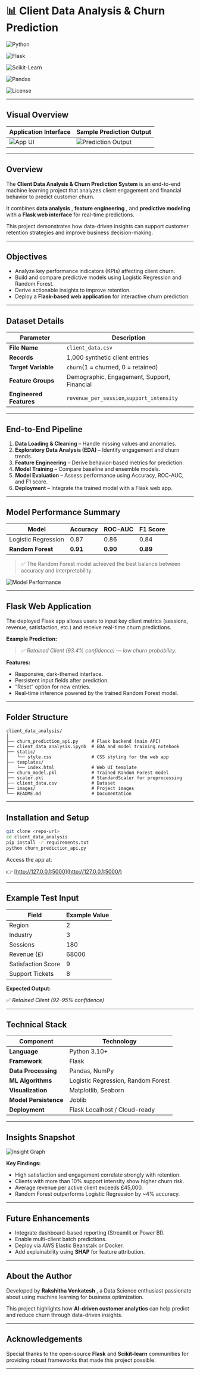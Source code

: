 
# 📊 Client Data Analysis & Churn Prediction

![Python](https://img.shields.io/badge/Python-3.10%2B-blue?logo=python)

![Flask](https://img.shields.io/badge/Flask-Framework-black?logo=flask)

![Scikit-Learn](https://img.shields.io/badge/Scikit--Learn-ML-orange?logo=scikitlearn)

![Pandas](https://img.shields.io/badge/Pandas-Data--Analysis-150458?logo=pandas)

![License](https://img.shields.io/badge/License-MIT-yellow)

---

## Visual Overview

| Application Interface                                       | Sample Prediction Output                                           |
| ----------------------------------------------------------- | ------------------------------------------------------------------ |
| ![App UI](https://chatgpt.com/c/images/app_ui_screenshot.png) | ![Prediction Output](https://chatgpt.com/c/images/sample_output.png) |

---

## Overview

The **Client Data Analysis & Churn Prediction System** is an end-to-end machine learning project that analyzes client engagement and financial behavior to predict customer churn.

It combines  **data analysis** ,  **feature engineering** , and **predictive modeling** with a **Flask web interface** for real-time predictions.

This project demonstrates how data-driven insights can support customer retention strategies and improve business decision-making.

---

## Objectives

* Analyze key performance indicators (KPIs) affecting client churn.
* Build and compare predictive models using Logistic Regression and Random Forest.
* Derive actionable insights to improve retention.
* Deploy a **Flask-based web application** for interactive churn prediction.

---

## Dataset Details

| Parameter                     | Description                                   |
| ----------------------------- | --------------------------------------------- |
| **File Name**           | `client_data.csv`                           |
| **Records**             | 1,000 synthetic client entries                |
| **Target Variable**     | `churn`(1 = churned, 0 = retained)          |
| **Feature Groups**      | Demographic, Engagement, Support, Financial   |
| **Engineered Features** | `revenue_per_session`,`support_intensity` |

---

## End-to-End Pipeline

1. **Data Loading & Cleaning** – Handle missing values and anomalies.
2. **Exploratory Data Analysis (EDA)** – Identify engagement and churn trends.
3. **Feature Engineering** – Derive behavior-based metrics for prediction.
4. **Model Training** – Compare baseline and ensemble models.
5. **Model Evaluation** – Assess performance using Accuracy, ROC-AUC, and F1 score.
6. **Deployment** – Integrate the trained model with a Flask web app.

---

## Model Performance Summary

| Model                   | Accuracy       | ROC-AUC        | F1 Score       |
| ----------------------- | -------------- | -------------- | -------------- |
| Logistic Regression     | 0.87           | 0.86           | 0.84           |
| **Random Forest** | **0.91** | **0.90** | **0.89** |

> ✅ The Random Forest model achieved the best balance between accuracy and interpretability.

![Model Performance](https://chatgpt.com/c/images/sample_output.png)

---

## Flask Web Application

The deployed Flask app allows users to input key client metrics (sessions, revenue, satisfaction, etc.) and receive real-time churn predictions.

**Example Prediction:**

> *✅ Retained Client (93.4% confidence) — low churn probability.*

**Features:**

* Responsive, dark-themed interface.
* Persistent input fields after prediction.
* “Reset” option for new entries.
* Real-time inference powered by the trained Random Forest model.

---

## Folder Structure

```
client_data_analysis/
│
├── churn_prediction_api.py     # Flask backend (main API)
├── client_data_analysis.ipynb  # EDA and model training notebook
├── static/
│   └── style.css               # CSS styling for the web app
├── templates/
│   └── index.html              # Web UI template
├── churn_model.pkl             # Trained Random Forest model
├── scaler.pkl                  # StandardScaler for preprocessing
├── client_data.csv             # Dataset
├── images/                     # Project images
└── README.md                   # Documentation
```

---

## Installation and Setup

```bash
git clone <repo-url>
cd client_data_analysis
pip install -r requirements.txt
python churn_prediction_api.py
```

Access the app at:

👉 [http://127.0.0.1:5000](http://127.0.0.1:5000/)

---

## Example Test Input

| Field              | Example Value |
| ------------------ | ------------- |
| Region             | 2             |
| Industry           | 3             |
| Sessions           | 180           |
| Revenue (£)       | 68000         |
| Satisfaction Score | 9             |
| Support Tickets    | 8             |

**Expected Output:**

✅ *Retained Client (92–95% confidence)*

---

## Technical Stack

| Component                   | Technology                         |
| --------------------------- | ---------------------------------- |
| **Language**          | Python 3.10+                       |
| **Framework**         | Flask                              |
| **Data Processing**   | Pandas, NumPy                      |
| **ML Algorithms**     | Logistic Regression, Random Forest |
| **Visualization**     | Matplotlib, Seaborn                |
| **Model Persistence** | Joblib                             |
| **Deployment**        | Flask Localhost / Cloud-ready      |

---

## Insights Snapshot

![Insight Graph](https://chatgpt.com/c/images/app_ui_screenshot.png)

**Key Findings:**

* High satisfaction and engagement correlate strongly with retention.
* Clients with more than 10% support intensity show higher churn risk.
* Average revenue per active client exceeds £45,000.
* Random Forest outperforms Logistic Regression by ~4% accuracy.

---

## Future Enhancements

* Integrate dashboard-based reporting (Streamlit or Power BI).
* Enable multi-client batch predictions.
* Deploy via AWS Elastic Beanstalk or Docker.
* Add explainability using **SHAP** for feature attribution.

---

## About the Author

Developed by   **Rakshitha Venkatesh** , a Data Science enthusiast passionate about using machine learning for business optimization.

This project highlights how **AI-driven customer analytics** can help predict and reduce churn through data-driven insights.

---

## Acknowledgements

Special thanks to the open-source **Flask** and **Scikit-learn** communities for providing robust frameworks that made this project possible.

---
